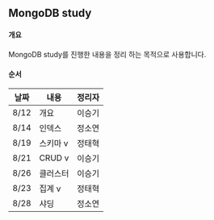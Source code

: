 ## MongoDB study


#### 개요

MongoDB study를 진행한 내용을 정리 하는 목적으로 사용합니다.



#### 순서
|날짜|내용|정리자|
|---|---|---|
|8/12|개요|이승기|
|8/14|인덱스|정소연|
|8/19|스키마 v|정태혁|
|8/21|CRUD v|이승기|
|8/26|클러스터|이승기|
|8/23|집계 v|정태혁|
|8/28|샤딩|정소연|
